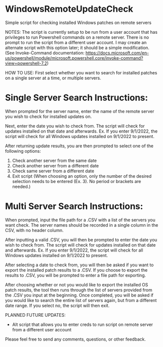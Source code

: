 # WindowsRemoteUpdateCheck
Simple script for checking installed Windows patches on remote servers

NOTES:
The script is currently setup to be run from a user account that has privileges to run Powershell commands on a remote server. There is no prompt to run the script from a different user account. I may create an alternate script with this option later; it should be a simple modification. (See Invoke-Command documentation: https://docs.microsoft.com/en-us/powershell/module/microsoft.powershell.core/invoke-command?view=powershell-7.2)

HOW TO USE:
First select whether you want to search for installed patches on a single server at a time, or multiple servers.

Single Server Search Instructions:
==================================
When prompted for the server name, enter the name of the remote server you wish to check for installed updates on.

Next, enter the date you wish to check from. The script will check for updates installed on that date and afterwards.
Ex. If you enter 9/1/2022, the script will check for all Windows updates installed on 9/1/2022 to present.

After returning update results, you are then prompted to select one of the following options:
1. Check another server from the same date
2. Check another server from a different date
3. Check same server from a different date
4. Exit script
(When choosing an option, only the number of the desired selection needs to be entered (Ex. 3). No period or brackets are needed.)

Multi Server Search Instructions:
=================================
When prompted, input the file path for a .CSV with a list of the servers you want check. The server names should be recorded in a single column in the CSV, with no header column.

After inputting a valid .CSV, you will then be prompted to enter the date you wish to check from. The script will check for updates installed on that date and afterwards.
Ex. If you enter 9/1/2022, the script will check for all Windows updates installed on 9/1/2022 to present.

After selecting a date to check from, you will then be asked if you want to export the installed patch results to a .CSV. If you choose to export the results to .CSV, you will be prompted to enter a file path for exporting.

After choosing whether or not you would like to export the installed OS patch results, the tool then runs through the list of servers provided from the .CSV you input at the beginning. Once completed, you will be asked if you would like to search the entire list of servers again, but from a different date range. If you select no, the script will then exit.

PLANNED FUTURE UPDATES:
- Alt script that allows you to enter creds to run script on remote server from a different user account

Please feel free to send any comments, questions, or other feedback.

